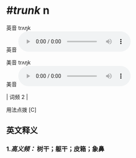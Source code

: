 # ***\#trunk*** n
英音 trʌŋk  
英音
<audio src="./media/trunk-B.aac" controls="controls"></audio>

美音 trʌŋk  
美音
<audio src="./media/trunk.aac" controls="controls"></audio>



| 词频 2 |  

用法点拨  [C]

英文释义
---
### 1.*高义频：* **树干；躯干；皮箱；象鼻**  


